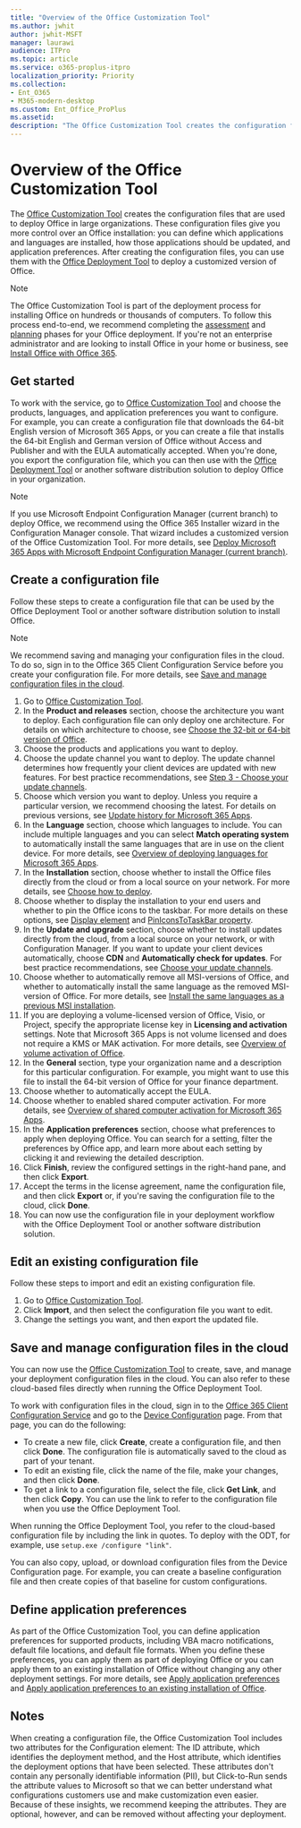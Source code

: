 ```yaml
---
title: "Overview of the Office Customization Tool"
ms.author: jwhit
author: jwhit-MSFT
manager: laurawi
audience: ITPro
ms.topic: article
ms.service: o365-proplus-itpro
localization_priority: Priority
ms.collection:
- Ent_O365
- M365-modern-desktop
ms.custom: Ent_Office_ProPlus
ms.assetid: 
description: "The Office Customization Tool creates the configuration files that are used to deploy Office in large organizations."
---
```


# Overview of the Office Customization Tool

The [Office Customization Tool](https://config.office.com/) creates the configuration files that are used to deploy Office in large organizations. These configuration files give you more control over an Office installation: you can define which applications and languages are installed, how those applications should be updated, and application preferences. After creating the configuration files, you can use them with the [Office Deployment Tool](overview-office-deployment-tool.md) to deploy a customized version of Office.

> [!NOTE] 
> The Office Customization Tool is part of the deployment process for installing Office on hundreds or thousands of computers. To follow this process end-to-end, we recommend completing the [assessment](assess-microsoft-365-apps.md) and [planning](plan-microsoft-365-apps.md) phases for your Office deployment. If you're not an enterprise administrator and are looking to install Office in your home or business, see [Install Office with Office 365](https://go.microsoft.com/fwlink/p/?LinkId=273820).
 
## Get started

To work with the service, go to [Office Customization Tool](https://config.office.com/) and choose the products, languages, and application preferences you want to configure. For example, you can create a configuration file that downloads the 64-bit English version of Microsoft 365 Apps, or you can create a file that installs the 64-bit English and German version of Office without Access and Publisher and with the EULA automatically accepted. When you're done, you export the configuration file, which you can then use with the [Office Deployment Tool](overview-office-deployment-tool.md) or another software distribution solution to deploy Office in your organization. 
  
> [!NOTE] 
> If you use Microsoft Endpoint Configuration Manager (current branch) to deploy Office, we recommend using the Office 365 Installer wizard in the Configuration Manager console. That wizard includes a customized version of the Office Customization Tool. For more details, see [Deploy Microsoft 365 Apps with Microsoft Endpoint Configuration Manager (current branch)](deploy-microsoft-365-apps-configuration-manager.md).

## Create a configuration file

Follow these steps to create a configuration file that can be used by the Office Deployment Tool or another software distribution solution to install Office. 

> [!NOTE] 
> We recommend saving and managing your configuration files in the cloud. To do so, sign in to the Office 365 Client Configuration Service before you create your configuration file.  For more details, see [Save and manage configuration files in the cloud](#save-and-manage-configuration-files-in-the-cloud).

1. Go to [Office Customization Tool](https://config.office.com/).
2. In the **Product and releases** section, choose the architecture you want to deploy. Each configuration file can only deploy one architecture. For details on which architecture to choose, see [Choose the 32-bit or 64-bit version of Office](https://support.office.com/article/Choose-between-the-64-bit-or-32-bit-version-of-Office-2dee7807-8f95-4d0c-b5fe-6c6f49b8d261).
3. Choose the products and applications you want to deploy.
4. Choose the update channel you want to deploy. The update channel determines how frequently your client devices are updated with new features. For best practice recommendations, see [Step 3 - Choose your update channels](plan-microsoft-365-apps.md#step-3---choose-your-update-channels).
5. Choose which version you want to deploy. Unless you require a particular version, we recommend choosing the latest. For details on previous versions, see [Update history for Microsoft 365 Apps](https://docs.microsoft.com/officeupdates/update-history-microsoft365-apps-by-date).
6. In the **Language** section, choose which languages to include. You can include multiple languages and you can select **Match operating system** to automatically install the same languages that are in use on the client device. For more details, see [Overview of deploying languages for Microsoft 365 Apps](overview-deploying-languages-microsoft-365-apps.md).
7. In the **Installation** section, choose whether to install the Office files directly from the cloud or from a local source on your network. For more details, see [Choose how to deploy](plan-microsoft-365-apps.md#step-1---choose-how-to-deploy).
8. Choose whether to display the installation to your end users and whether to pin the Office icons to the taskbar. For more details on these options, see [Display element](office-deployment-tool-configuration-options.md#display-element) and [PinIconsToTaskBar property](office-deployment-tool-configuration-options.md#piniconstotaskbar-property-part-of-property-element).
9. In the **Update and upgrade** section,  choose whether to install updates directly from the cloud, from a local source on your network, or with Configuration Manager. If you want to update your client devices automatically, choose **CDN** and **Automatically check for updates**. For best practice recommendations, see [Choose your update channels](plan-microsoft-365-apps.md#step-3---choose-your-update-channels).
10. Choose whether to automatically remove all MSI-versions of Office, and whether to automatically install the same language as the removed MSI-version of Office. For more details, see [Install the same languages as a previous MSI installation](overview-deploying-languages-microsoft-365-apps.md#install-the-same-languages-as-a-previous-msi-installation).
11. If you are deploying a volume-licensed version of Office, Visio, or Project, specify the appropriate license key in **Licensing and activation** settings. Note that Microsoft 365 Apps is not volume licensed and does not require a KMS or MAK activation. For more details, see [Overview of volume activation of Office](vlactivation/plan-volume-activation-of-office.md).
12. In the **General** section, type your organization name and a description for this particular configuration. For example, you might want to use this file to install the 64-bit version of Office for your finance department.
13. Choose whether to automatically accept the EULA. 
14. Choose whether to enabled shared computer activation. For more details, see [Overview of shared computer activation for Microsoft 365 Apps](overview-shared-computer-activation.md).
15. In the **Application preferences** section, choose what preferences to apply when deploying Office. You can search for a setting, filter the preferences by Office app, and learn more about each setting by clicking it and reviewing the detailed description.
16. Click **Finish**, review the configured settings in the right-hand pane, and then click **Export**.
17. Accept the terms in the license agreement, name the configuration file, and then click **Export** or, if you're saving the configuration file to the cloud, click **Done**. 
18. You can now use the configuration file in your deployment workflow with the Office Deployment Tool or another software distribution solution.

## Edit an existing configuration file

Follow these steps to import and edit an existing configuration file.

1. Go to [Office Customization Tool](https://config.office.com/).
2. Click **Import**, and then select the configuration file you want to edit.
3. Change the settings you want, and then export the updated file.

## Save and manage configuration files in the cloud

You can now use the [Office Customization Tool](https://config.office.com/) to create, save, and manage your deployment configuration files in the cloud. You can also refer to these cloud-based files directly when running the Office Deployment Tool. 


To work with configuration files in the cloud, sign in to the [Office 365 Client Configuration Service](https://config.office.com/) and go to the [Device Configuration](https://config.office.com/officeSettings/configurations) page. From that page, you can do the following:

- To create a new file, click **Create**, create a configuration file, and then click **Done**. The configuration file is automatically saved to the cloud as part of your tenant.
- To edit an existing file, click the name of the file, make your changes, and then click **Done**.
- To get a link to a configuration file, select the file, click **Get Link**, and then click **Copy**. You can use the link to refer to the configuration file when you use the Office Deployment Tool. 

When running the Office Deployment Tool, you refer to the cloud-based configuration file by including the link in quotes. To deploy with the ODT, for example, use `setup.exe /configure "link"`.

You can also copy, upload, or download configuration files from the Device Configuration page. For example, you can create a baseline configuration file and then create copies of that baseline for custom configurations.

## Define application preferences

As part of the Office Customization Tool, you can define application preferences for supported products, including VBA macro notifications, default file locations, and default file formats. When you define these preferences, you can apply them as part of deploying Office or you can apply them to an existing installation of Office without changing any other deployment settings. For more details, see [Apply application preferences](overview-office-deployment-tool.md#apply-application-preferences-to-microsoft-365-apps) and [Apply application preferences to an existing installation of Office](overview-office-deployment-tool.md#apply-application-preferences-to-an-existing-installation-of-microsoft-365-apps).

## Notes

When creating a configuration file, the Office Customization Tool includes two attributes for the Configuration element: The ID attribute, which identifies the deployment method, and the Host attribute, which identifies the deployment options that have been selected. These attributes don't contain any personally identifiable information (PII), but Click-to-Run sends the attribute values to Microsoft so that we can better understand what configurations customers use and make customization even easier. Because of these insights, we recommend keeping the attributes. They are optional, however, and can be removed without affecting your deployment.










